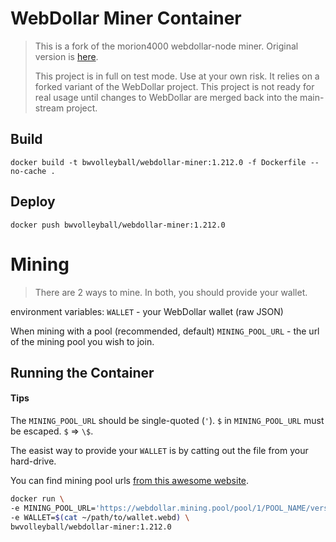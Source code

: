 # WebDollar Miner Container
> This is a fork of the morion4000 webdollar-node miner. Original version is [here](https://github.com/morion4000/webdollar-node).
>
> This project is in full on test mode. Use at your own risk. It relies on a forked variant of the WebDollar project.
> This project is not ready for real usage until changes to WebDollar are merged back into the main-stream project.

## Build

`docker build -t bwvolleyball/webdollar-miner:1.212.0 -f Dockerfile --no-cache .`

## Deploy

`docker push bwvolleyball/webdollar-miner:1.212.0`

# Mining
> There are 2 ways to mine.  In both, you should provide your wallet.

environment variables:
`WALLET` - your WebDollar wallet (raw JSON)

When mining with a pool (recommended, default)
`MINING_POOL_URL` - the url of the mining pool you wish to join.

## Running the Container

#### Tips

The `MINING_POOL_URL` should be single-quoted (`'`).
`$` in `MINING_POOL_URL` must be escaped. `$` => `\$`.

The easist way to provide your `WALLET` is by catting out the file from your hard-drive.

You can find mining pool urls [from this awesome website](http://webdpools.com/pool/).

```bash
docker run \
-e MINING_POOL_URL='https://webdollar.mining.pool/pool/1/POOL_NAME/version/sha/https:\$\$domain.com:443' \
-e WALLET=$(cat ~/path/to/wallet.webd) \
bwvolleyball/webdollar-miner:1.212.0
```
